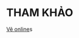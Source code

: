 # THAM KHẢO
[Vẽ online](https://onedrive.live.com/?redeem=aHR0cHM6Ly8xZHJ2Lm1zL2YvYy9jM2Q1MjYxY2E3ODMyODI4L0VpZ29nNmNjSnRVZ2dNTWlxUUFBQUFBQmh1N1hUNUthOVVpSUc5cjBaT2k2VXc%5FZT05U2NFUGs&id=C3D5261CA7832828%21s300985c9576f477f8bd3f7f3431c959d&cid=C3D5261CA7832828)s